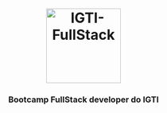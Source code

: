 <h1 align="center">
    <img alt="IGTI-FullStack" src="https://www.igti.com.br/wp-content/uploads/2020/02/D.-Full-Stack.png" width="150px" />
</h1>

<h3 align="center">
  Bootcamp FullStack developer do IGTI
</h3>
